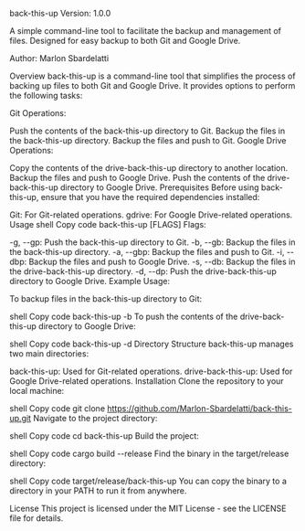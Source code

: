 back-this-up
Version: 1.0.0

A simple command-line tool to facilitate the backup and management of files. Designed for easy backup to both Git and Google Drive.

Author: Marlon Sbardelatti

Overview
back-this-up is a command-line tool that simplifies the process of backing up files to both Git and Google Drive. It provides options to perform the following tasks:

Git Operations:

Push the contents of the back-this-up directory to Git.
Backup the files in the back-this-up directory.
Backup the files and push to Git.
Google Drive Operations:

Copy the contents of the drive-back-this-up directory to another location.
Backup the files and push to Google Drive.
Push the contents of the drive-back-this-up directory to Google Drive.
Prerequisites
Before using back-this-up, ensure that you have the required dependencies installed:

Git: For Git-related operations.
gdrive: For Google Drive-related operations.
Usage
shell
Copy code
back-this-up [FLAGS]
Flags:

-g, --gp: Push the back-this-up directory to Git.
-b, --gb: Backup the files in the back-this-up directory.
-a, --gbp: Backup the files and push to Git.
-i, --dbp: Backup the files and push to Google Drive.
-s, --db: Backup the files in the drive-back-this-up directory.
-d, --dp: Push the drive-back-this-up directory to Google Drive.
Example Usage:

To backup files in the back-this-up directory to Git:

shell
Copy code
back-this-up -b
To push the contents of the drive-back-this-up directory to Google Drive:

shell
Copy code
back-this-up -d
Directory Structure
back-this-up manages two main directories:

back-this-up: Used for Git-related operations.
drive-back-this-up: Used for Google Drive-related operations.
Installation
Clone the repository to your local machine:

shell
Copy code
git clone https://github.com/Marlon-Sbardelatti/back-this-up.git
Navigate to the project directory:

shell
Copy code
cd back-this-up
Build the project:

shell
Copy code
cargo build --release
Find the binary in the target/release directory:

shell
Copy code
target/release/back-this-up
You can copy the binary to a directory in your PATH to run it from anywhere.

License
This project is licensed under the MIT License - see the LICENSE file for details.

